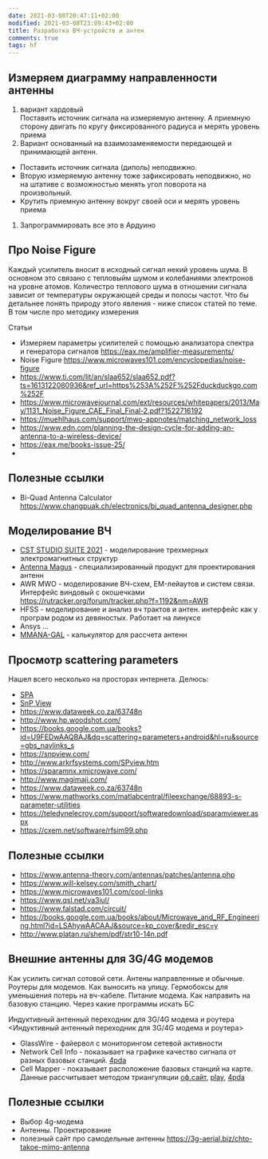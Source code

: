 ```yaml
---
date: 2021-03-08T20:47:11+02:00
modified: 2021-03-08T23:09:43+02:00
title: Разработка ВЧ-устройств и антен
comments: true
tags: hf
---
```




## Измеряем диаграмму направленности антенны

1. вариант хардовый  
Поставить источник сигнала на измеряемую антенну. А приемную сторону двигать по кругу фиксированного радиуса и мерять уровень приема
1. Вариант основанный на взаимозаменяемости передающей и принимающей антенн.  
* Поставить источник сигнала (диполь) неподвижно. 
* Вторую измеряемую антенну тоже зафиксировать неподвижно, но на штативе с возможностью менять угол поворота на произвольный. 
* Крутить приемную антенну вокруг своей оси и мерять уровень приема
1. Запрограммировать все это в Ардуино


## Про Noise Figure
Каждый усилитель вносит в исходный сигнал некий уровень шума. В основном это связано с тепловыйм шумом и колебаниями электронов на уровне атомов. Количестро теплового шума в отношении сигнала зависит от температуры окружающей среды и полосы частот. Что бы детальнее понять природу этого явления - ниже список статей по теме. В том числе про методику измерения

Статьи
- Измеряем параметры усилителей с помощью анализатора спектра и генератора сигналов <https://eax.me/amplifier-measurements/>
- Noise Figure <https://www.microwaves101.com/encyclopedias/noise-figure>
- <https://www.ti.com/lit/an/slaa652/slaa652.pdf?ts=1613122080936&ref_url=https%253A%252F%252Fduckduckgo.com%252F>
- <https://www.microwavejournal.com/ext/resources/whitepapers/2013/May/1131_Noise_Figure_CAE_Final_Final-2.pdf?1522716192>
- <https://muehlhaus.com/support/mwo-appnotes/matching_network_loss>
- <https://www.edn.com/planning-the-design-cycle-for-adding-an-antenna-to-a-wireless-device/>
- <https://eax.me/books-issue-25/>
- 

## Полезные ссылки
- Bi-Quad Antenna Calculator <https://www.changpuak.ch/electronics/bi_quad_antenna_designer.php>


## Моделирование ВЧ
- [CST STUDIO SUITE 2021](http://eurointech.ru/eda/microwave_design/cst/CST-STUDIO-SUITE.phtml) - моделирование трехмерных электромагнитных структур
- [Antenna Magus](http://eurointech.ru/eda/microwave_design/cst/Antenna-Magus.phtml) - специализированный продукт для проектирования антенн
- AWR MWO - моделирование ВЧ-схем, EM-лейаутов и систем связи. Интерфейс виндовый с окошечками <https://rutracker.org/forum/tracker.php?f=1192&nm=AWR>
- HFSS - моделирование и анализ вч трактов и антен. интерфейс как у програм родом из девяностых. Работает на линуксе
- Ansys ...
- [MMANA-GAL](http://gal-ana.de/basicmm/ru/) - калькулятор для рассчета антенн

## Просмотр scattering parameters

Нашел всего несколько на просторах интернета. Делюсь:
- [SPA](https://www.ag-rf-engineering.de/products/software/s-parameter-viewer/)
- [SnP View](#)
- <https://www.dataweek.co.za/63748n>
- <http://www.hp.woodshot.com/>
- <https://books.google.com.ua/books?id=U9FEDwAAQBAJ&dq=scattering+parameters+android&hl=ru&source=gbs_navlinks_s>
- <https://snpview.com/>
- <http://www.arkrfsystems.com/SPview.htm>
- <https://sparamnx.xmicrowave.com/>
- <http://www.magimaji.com/>
- <https://www.dataweek.co.za/63748n>
- <https://www.mathworks.com/matlabcentral/fileexchange/68893-s-parameter-utilities>
- <https://teledynelecroy.com/support/softwaredownload/sparamviewer.aspx>
- <https://cxem.net/software/rfsim99.php>




## Полезные ссылки
- <https://www.antenna-theory.com/antennas/patches/antenna.php>
- <https://www.will-kelsey.com/smith_chart/>
- <https://www.microwaves101.com/cool-links>
- <https://www.qsl.net/va3iul/>
- <https://www.falstad.com/circuit/>
- <https://books.google.com.ua/books/about/Microwave_and_RF_Engineering.html?id=LSAhywAACAAJ&source=kp_cover&redir_esc=y>
- <http://www.platan.ru/shem/pdf/str10-14n.pdf>


## Внешние антенны для 3G/4G модемов

Как усилить сигнал сотовой сети. Антены направленные и обычные. Роутеры для модемов. Как выносить на улицу. Гермобоксы для уменьшения потерь на вч-кабеле. Питание модема. Как направить на базовую станцию. Через какие программы искать БС


Индуктивный антенный переходник для 3G/4G модема и роутера 
<Индуктивный антенный переходник для 3G/4G модема и роутера>

- GlassWire - файервол с мониторингом сетевой активности
- Network Cell Info - показывает на графике качество сигнала от разных базовых станций. 
  [4pda](https://4pda.to/forum/index.php?showtopic=743366)
- Cell Mapper - показывает расположение базовых станций на карте. Данные рассчитывает методом триангуляции
  [оф.сайт](https://www.cellmapper.net),
  [play](https://play.google.com/store/apps/details?id=cellmapper.net.cellmapper),
  [4pda](https://4pda.to/forum/index.php?showtopic=743432)


## Полезные ссылки
- Выбор 4g-модема
- Антенны. Проектирование
- полезный сайт про самодельные антенны <https://3g-aerial.biz/chto-takoe-mimo-antenna>
